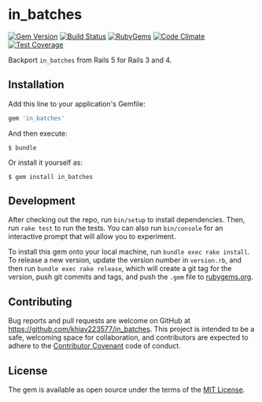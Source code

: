 # in_batches

[![Gem Version](https://img.shields.io/gem/v/in_batches.svg?style=flat)](https://rubygems.org/gems/in_batches)
[![Build Status](https://travis-ci.org/khiav223577/in_batches.svg?branch=master)](https://travis-ci.org/khiav223577/in_batches)
[![RubyGems](http://img.shields.io/gem/dt/in_batches.svg?style=flat)](https://rubygems.org/gems/in_batches)
[![Code Climate](https://codeclimate.com/github/khiav223577/in_batches/badges/gpa.svg)](https://codeclimate.com/github/khiav223577/in_batches)
[![Test Coverage](https://codeclimate.com/github/khiav223577/in_batches/badges/coverage.svg)](https://codeclimate.com/github/khiav223577/in_batches/coverage)

Backport `in_batches` from Rails 5 for Rails 3 and 4.

## Installation

Add this line to your application's Gemfile:

```ruby
gem 'in_batches'
```

And then execute:

    $ bundle

Or install it yourself as:

    $ gem install in_batches

## Development

After checking out the repo, run `bin/setup` to install dependencies. Then, run `rake test` to run the tests. You can also run `bin/console` for an interactive prompt that will allow you to experiment.

To install this gem onto your local machine, run `bundle exec rake install`. To release a new version, update the version number in `version.rb`, and then run `bundle exec rake release`, which will create a git tag for the version, push git commits and tags, and push the `.gem` file to [rubygems.org](https://rubygems.org).

## Contributing

Bug reports and pull requests are welcome on GitHub at https://github.com/khiav223577/in_batches. This project is intended to be a safe, welcoming space for collaboration, and contributors are expected to adhere to the [Contributor Covenant](http://contributor-covenant.org) code of conduct.


## License

The gem is available as open source under the terms of the [MIT License](http://opensource.org/licenses/MIT).

